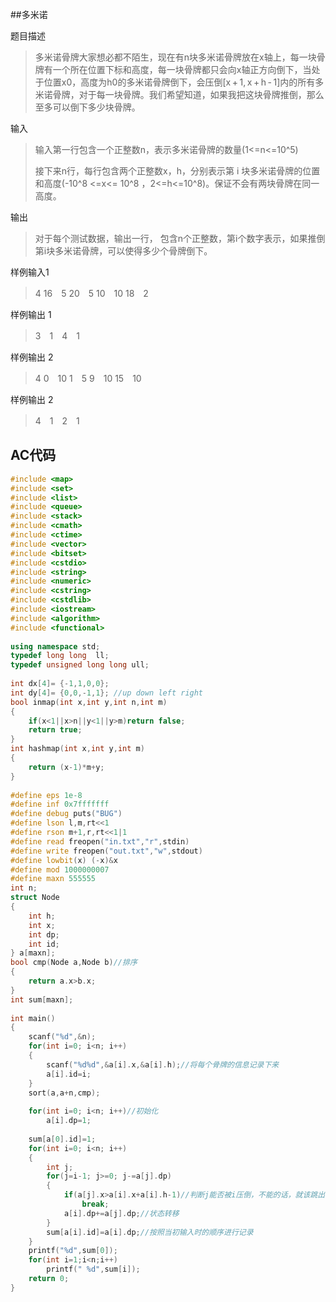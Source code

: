 ##多米诺

题目描述

> 多米诺骨牌大家想必都不陌生，现在有n块多米诺骨牌放在x轴上，每一块骨牌有一个所在位置下标和高度，每一块骨牌都只会向x轴正方向倒下，当处于位置x0，高度为h0的多米诺骨牌倒下，会压倒[x + 1, x + h - 1]内的所有多米诺骨牌，对于每一块骨牌。我们希望知道，如果我把这块骨牌推倒，那么至多可以倒下多少块骨牌。

输入

> 输入第一行包含一个正整数n，表示多米诺骨牌的数量(1<=n<=10^5)
>
> 接下来n行，每行包含两个正整数x，h，分别表示第 i 块多米诺骨牌的位置和高度(-10^8 <=x<= 10^8 ，2<=h<=10^8)。保证不会有两块骨牌在同一高度。

输出

> 对于每个测试数据，输出一行， 包含n个正整数，第i个数字表示，如果推倒第i块多米诺骨牌，可以使得多少个骨牌倒下。

样例输入1

> 4
> 16　5
> 20　5
> 10　10
> 18　2

样例输出 1

> 3　1　4　1

样例输出 2

> 4
> 0　10
> 1　5
> 9　10
> 15　10

样例输出 2

> 4　1　2　1 



## AC代码

```C++
#include <map>
#include <set>
#include <list>
#include <queue>
#include <stack>
#include <cmath>
#include <ctime>
#include <vector>
#include <bitset>
#include <cstdio>
#include <string>
#include <numeric>
#include <cstring>
#include <cstdlib>
#include <iostream>
#include <algorithm>
#include <functional>
 
using namespace std;
typedef long long  ll;
typedef unsigned long long ull;
 
int dx[4]= {-1,1,0,0};
int dy[4]= {0,0,-1,1}; //up down left right
bool inmap(int x,int y,int n,int m)
{
    if(x<1||x>n||y<1||y>m)return false;
    return true;
}
int hashmap(int x,int y,int m)
{
    return (x-1)*m+y;
}
 
#define eps 1e-8
#define inf 0x7fffffff
#define debug puts("BUG")
#define lson l,m,rt<<1
#define rson m+1,r,rt<<1|1
#define read freopen("in.txt","r",stdin)
#define write freopen("out.txt","w",stdout)
#define lowbit(x) (-x)&x
#define mod 1000000007
#define maxn 555555
int n;
struct Node
{
    int h;
    int x;
    int dp;
    int id;
} a[maxn];
bool cmp(Node a,Node b)//排序
{
    return a.x>b.x;
}
int sum[maxn];
 
int main()
{
    scanf("%d",&n);
    for(int i=0; i<n; i++)
    {
        scanf("%d%d",&a[i].x,&a[i].h);//将每个骨牌的信息记录下来
        a[i].id=i;
    }
    sort(a,a+n,cmp);
 
    for(int i=0; i<n; i++)//初始化
        a[i].dp=1;
 
    sum[a[0].id]=1;
    for(int i=0; i<n; i++)
    {
        int j;
        for(j=i-1; j>=0; j-=a[j].dp)
        {
            if(a[j].x>a[i].x+a[i].h-1)//判断j能否被i压倒，不能的话，就该跳出了
                break;
            a[i].dp+=a[j].dp;//状态转移
        }
        sum[a[i].id]=a[i].dp;//按照当初输入时的顺序进行记录
    }
    printf("%d",sum[0]);
    for(int i=1;i<n;i++)
        printf(" %d",sum[i]);
    return 0;
}
```

